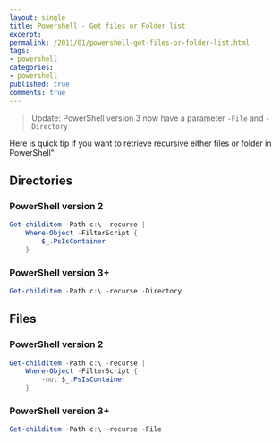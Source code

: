 ```yaml
---
layout: single
title: Powershell - Get files or Folder list
excerpt: 
permalink: /2011/01/powershell-get-files-or-folder-list.html
tags:
- powershell
categories:
- powershell
published: true
comments: true
---
```


>Update: PowerShell version 3 now have a parameter `-File` and `-Directory`

Here is quick tip if you want to retrieve recursive either files or folder in PowerShell"

## Directories

### PowerShell version 2

```powershell
Get-childitem -Path c:\ -recurse | 
    Where-Object -FilterScript {
        $_.PsIsContainer
    }
```

### PowerShell version 3+

```powershell
Get-childitem -Path c:\ -recurse -Directory
```

## Files

### PowerShell version 2

```powershell
Get-childitem -Path c:\ -recurse | 
    Where-Object -FilterScript {
        -not $_.PsIsContainer
    }
```

### PowerShell version 3+

```powershell
Get-childitem -Path c:\ -recurse -File
```
